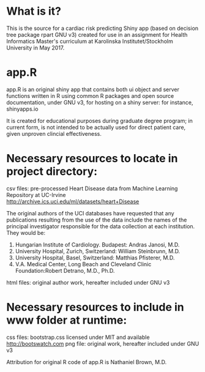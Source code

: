# What is it? 
This is the source for a cardiac risk predicting Shiny app (based on decision tree package rpart GNU v3) created for use in an assignment for Health Informatics Master's curriculum at Karolinska Institutet/Stockholm University in May 2017. 

# app.R
app.R is an original shiny app that contains both ui object and server functions written in R using common R packages and open source documentation, under GNU v3, for hosting on a shiny server: for instance, shinyapps.io  

It is created for educational purposes during graduate degree program; in current form, is not intended to be actually used for direct patient care, given unproven clincial effectiveness. 

# Necessary resources to locate in project directory:  
csv files: pre-processed Heart Disease data from Machine Learning Repository at UC-Irvine
http://archive.ics.uci.edu/ml/datasets/heart+Disease

The original authors of the UCI databases have requested that any publications resulting from the use of the data include the names of the principal investigator responsible for the data collection at each institution. They would be: 
1. Hungarian Institute of Cardiology. Budapest: Andras Janosi, M.D. 
2. University Hospital, Zurich, Switzerland: William Steinbrunn, M.D. 
3. University Hospital, Basel, Switzerland: Matthias Pfisterer, M.D. 
4. V.A. Medical Center, Long Beach and Cleveland Clinic Foundation:Robert Detrano, M.D., Ph.D.

html files: original author work, hereafter included under GNU v3 

# Necessary resources to include in www folder at runtime:  
css files: bootstrap.css licensed under MIT and available http://bootswatch.com
png file: original work, hereafter included under GNU v3 

Attribution for original R code of app.R is Nathaniel Brown, M.D. 


